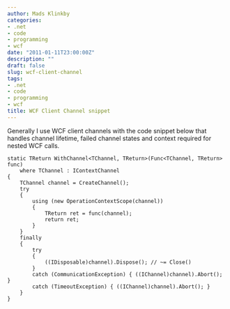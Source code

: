 ```yaml
---
author: Mads Klinkby
categories:
- .net
- code
- programming
- wcf
date: "2011-01-11T23:00:00Z"
description: ""
draft: false
slug: wcf-client-channel
tags:
- .net
- code
- programming
- wcf
title: WCF Client Channel snippet
---
```



Generally I use WCF client channels with the code snippet below that handles channel lifetime, failed channel states and context required for nested WCF calls.

<pre class="csharpcode"><code><span class="kwrd">static</span> TReturn WithChannel&lt;TChannel, TReturn&gt;(Func&lt;TChannel, TReturn&gt; func)
    <span class="kwrd">where</span> TChannel : IContextChannel
{
    TChannel channel = CreateChannel();
    <span class="kwrd">try</span>
    {
        <span class="kwrd">using</span> (<span class="kwrd">new</span> OperationContextScope(channel)) 
        {
            TReturn ret = func(channel);
            <span class="kwrd">return</span> ret;
        }
    }
    <span class="kwrd">finally</span>
    {
        <span class="kwrd">try</span>
        {
            ((IDisposable)channel).Dispose(); <span class="rem">// ~= Close()</span>
        }
        <span class="kwrd">catch</span> (CommunicationException) { ((IChannel)channel).Abort(); }
        <span class="kwrd">catch</span> (TimeoutException) { ((IChannel)channel).Abort(); }
    }
}</code></pre>

